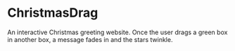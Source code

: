 # ChristmasDrag
 An interactive Christmas greeting website.  Once the user drags a green box in another box, a message fades in and the stars twinkle.
